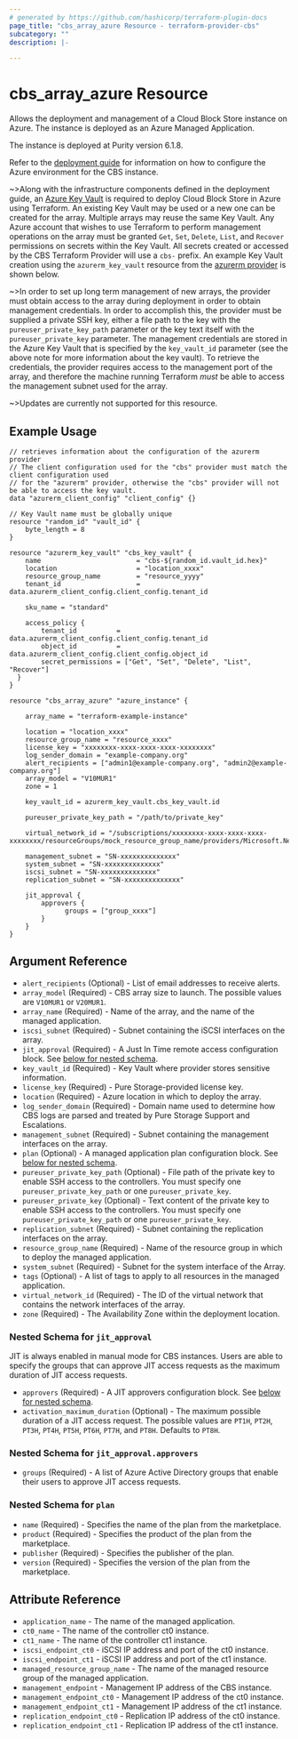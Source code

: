 ```yaml
---
# generated by https://github.com/hashicorp/terraform-plugin-docs
page_title: "cbs_array_azure Resource - terraform-provider-cbs"
subcategory: ""
description: |-

---
```


# cbs_array_azure Resource

Allows the deployment and management of a Cloud Block Store instance on Azure. The instance is deployed as an Azure Managed Application.

The instance is deployed at Purity version 6.1.8.

Refer to the [deployment guide](https://support.purestorage.com/FlashArray/PurityFA/Cloud_Block_Store/Cloud_Block_Store_Deployment_and_Configuration_Guide_for_Azure) for information on how to configure the Azure environment for the CBS instance.

~>Along with the infrastructure components defined in the deployment guide, an [Azure Key Vault](https://azure.microsoft.com/en-us/services/key-vault/)
is required to deploy Cloud Block Store in Azure using Terraform. An existing Key Vault may be used or a new
one can be created for the array. Multiple arrays may reuse the same Key Vault. Any Azure account
that wishes to use Terraform to perform management operations on the array must be granted `Get`,
`Set`, `Delete`, `List`, and `Recover` permissions on secrets within the Key Vault. All secrets created
or accessed by the CBS Terraform Provider will use a `cbs-` prefix. An example Key Vault creation using the
`azurerm_key_vault` resource from the [azurerm provider](https://registry.terraform.io/providers/hashicorp/azurerm/latest/docs)
is shown below.

~>In order to set up long term management of new arrays, the provider must obtain access to the array
during deployment in order to obtain management credentials. In order to accomplish this, the provider
must be supplied a private SSH key, either a file path to the key with the `pureuser_private_key_path`
parameter or the key text itself with the `pureuser_private_key` parameter. The management credentials
are stored in the Azure Key Vault that is specified by the `key_vault_id` parameter (see the above
note for more information about the key vault). To retrieve the credentials, the provider requires
access to the management port of the array, and therefore the machine running Terraform *must* be
able to access the management subnet used for the array.

~>Updates are currently not supported for this resource.

## Example Usage

```hcl
// retrieves information about the configuration of the azurerm provider
// The client configuration used for the "cbs" provider must match the client configuration used
// for the "azurerm" provider, otherwise the "cbs" provider will not be able to access the key vault.
data "azurerm_client_config" "client_config" {}

// Key Vault name must be globally unique
resource "random_id" "vault_id" {
    byte_length = 8
}

resource "azurerm_key_vault" "cbs_key_vault" {
    name                        = "cbs-${random_id.vault_id.hex}"
    location                    = "location_xxxx"
    resource_group_name         = "resource_yyyy"
    tenant_id                   = data.azurerm_client_config.client_config.tenant_id

    sku_name = "standard"

    access_policy {
        tenant_id          = data.azurerm_client_config.client_config.tenant_id
        object_id          = data.azurerm_client_config.client_config.object_id
        secret_permissions = ["Get", "Set", "Delete", "List", "Recover"]
  }
}

resource "cbs_array_azure" "azure_instance" {

    array_name = "terraform-example-instance"

    location = "location_xxxx"
    resource_group_name = "resource_xxxx"
    license_key = "xxxxxxxx-xxxx-xxxx-xxxx-xxxxxxxx"
    log_sender_domain = "example-company.org"
    alert_recipients = ["admin1@example-company.org", "admin2@example-company.org"]
    array_model = "V10MUR1"
    zone = 1

    key_vault_id = azurerm_key_vault.cbs_key_vault.id

    pureuser_private_key_path = "/path/to/private_key"

    virtual_network_id = "/subscriptions/xxxxxxxx-xxxx-xxxx-xxxx-xxxxxxxx/resourceGroups/mock_resource_group_name/providers/Microsoft.Network/virtualNetworks/xxxxxxxx",

    management_subnet = "SN-xxxxxxxxxxxxxx"
    system_subnet = "SN-xxxxxxxxxxxxxx"
    iscsi_subnet = "SN-xxxxxxxxxxxxxx"
    replication_subnet = "SN-xxxxxxxxxxxxxx"

    jit_approval {
        approvers {
              groups = ["group_xxxx"]
        }
    }
}
```


## Argument Reference

- `alert_recipients` (Optional) - List of email addresses to receive alerts.
- `array_model` (Required) - CBS array size to launch. The possible values are `V10MUR1` or `V20MUR1`.
- `array_name` (Required) - Name of the array, and the name of the managed application.
- `iscsi_subnet` (Required) - Subnet containing the iSCSI interfaces on the array.
- `jit_approval` (Required) - A Just In Time remote access configuration block. See [below for nested schema](#nestedblock--jit_approval).
- `key_vault_id` (Required) - Key Vault where provider stores sensitive information.
- `license_key` (Required) - Pure Storage-provided license key.
- `location` (Required) - Azure location in which to deploy the array.
- `log_sender_domain` (Required) - Domain name used to determine how CBS logs are parsed and treated by Pure Storage Support and Escalations.
- `management_subnet` (Required) - Subnet containing the management interfaces on the array.
- `plan` (Optional) - A managed application plan configuration block. See [below for nested schema](#nestedblock--plan).
- `pureuser_private_key_path` (Optional) - File path of the private key to enable SSH access to the controllers. You must specify one `pureuser_private_key_path` or one `pureuser_private_key`.
- `pureuser_private_key` (Optional) - Text content of the private key to enable SSH access to the controllers. You must specify one `pureuser_private_key_path` or one `pureuser_private_key`.
- `replication_subnet` (Required) - Subnet containing the replication interfaces on the array.
- `resource_group_name` (Required) - Name of the resource group in which to deploy the managed application.
- `system_subnet` (Required) - Subnet for the system interface of the Array.
- `tags` (Optional) - A list of tags to apply to all resources in the managed application.
- `virtual_network_id` (Required) - The ID of the virtual network that contains the network interfaces of the array.
- `zone` (Required) - The Availability Zone within the deployment location.


<a id="nestedblock--jit_approval"></a>
### Nested Schema for `jit_approval`

JIT is always enabled in manual mode for CBS instances. Users are able to specify the groups that
can approve JIT access requests as the maximum duration of JIT access requests.

- `approvers` (Required) - A JIT approvers configuration block. See [below for nested schema](#nestedblock--jit_approval--approvers).
- `activation_maximum_duration` (Optional) - The maximum possible duration of a JIT access request. The possible values are
`PT1H`, `PT2H`, `PT3H`, `PT4H`, `PT5H`, `PT6H`, `PT7H`, and `PT8H`. Defaults to `PT8H`.


<a id="nestedblock--jit_approval--approvers"></a>
### Nested Schema for `jit_approval.approvers`

- `groups` (Required) - A list of Azure Active Directory groups that enable their users to approve JIT access requests.


<a id="nestedblock--plan"></a>
### Nested Schema for `plan`

- `name` (Required) - Specifies the name of the plan from the marketplace.
- `product` (Required) - Specifies the product of the plan from the marketplace.
- `publisher` (Required) - Specifies the publisher of the plan.
- `version` (Required) - Specifies the version of the plan from the marketplace.

## Attribute Reference

- `application_name` - The name of the managed application.
- `ct0_name` - The name of the controller ct0 instance.
- `ct1_name` - The name of the controller ct1 instance.
- `iscsi_endpoint_ct0` - iSCSI IP address and port of the ct0 instance.
- `iscsi_endpoint_ct1` - iSCSI IP address and port of the ct1 instance.
- `managed_resource_group_name` - The name of the managed resource group of the managed application.
- `management_endpoint` - Management IP address of the CBS instance.
- `management_endpoint_ct0` - Management IP address of the ct0 instance.
- `management_endpoint_ct1` - Management IP address of the ct1 instance.
- `replication_endpoint_ct0` - Replication IP address of the ct0 instance.
- `replication_endpoint_ct1` - Replication IP address of the ct1 instance.